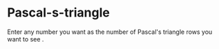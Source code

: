 # Pascal-s-triangle
Enter any number you want as the number of Pascal's triangle rows you want to see .
